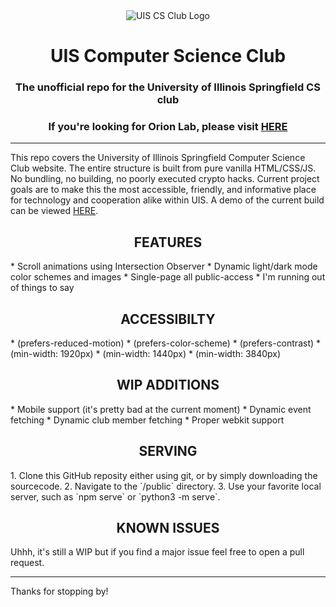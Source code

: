 <center><img src="https://raw.githubusercontent.com/Spar3Chang3/UIS-CS-Club/refs/heads/master/public/favicon-light.svg" alt="UIS CS Club Logo" /></center>
<center><h1>UIS Computer Science Club</h1></center>
<center><h3>The unofficial repo for the University of Illinois Springfield CS club</h3></center>
<center><h3>If you're looking for Orion Lab, please visit <a href="https://github.com/Spar3Chang3/Orion-Labs">HERE</a></h3></center>

---

This repo covers the University of Illinois Springfield Computer Science Club website. The entire structure is built from pure vanilla HTML/CSS/JS. No bundling, no building, no poorly executed crypto hacks. Current project goals are to make this the most accessible, friendly, and informative place for technology and cooperation alike within UIS. A demo of the current build can be viewed [HERE]("https://uiscs.club/).

<center><h2>FEATURES</h2></center>
* Scroll animations using Intersection Observer
* Dynamic light/dark mode color schemes and images
* Single-page all public-access
* I'm running out of things to say

<center><h2>ACCESSIBILTY</h2></center>
* (prefers-reduced-motion)
* (prefers-color-scheme)
* (prefers-contrast)
* (min-width: 1920px)
* (min-width: 1440px)
* (min-width: 3840px)

<center><h2>WIP ADDITIONS</h2></center>
* Mobile support (it's pretty bad at the current moment)
* Dynamic event fetching
* Dynamic club member fetching
* Proper webkit support

<center><h2>SERVING</h2></center>
1. Clone this GitHub reposity either using git, or by simply downloading the sourcecode.
2. Navigate to the `/public` directory.
3. Use your favorite local server, such as `npm serve` or `python3 -m serve`.

<center><h2>KNOWN ISSUES</h2></center>
Uhhh, it's still a WIP but if you find a major issue feel free to open a pull request.

---

Thanks for stopping by!
